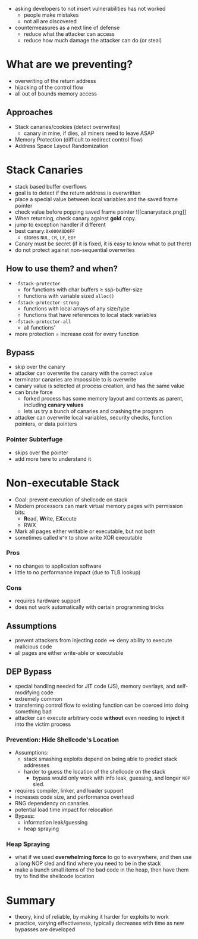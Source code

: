 

- asking developers to not insert vulnerabilities has not worked
	- people make mistakes
	- not all are discovered
- countermeasures as a next line of defense
	- reduce what the attacker can access
	- reduce how much damage the attacker can do (or steal)


# What are we preventing?
- overwriting of the return address
- hijacking of the control flow
- all out of bounds memory access

## Approaches
- Stack canaries/cookies (detect overwrites)
	- canary in mine, if dies, all miners need to leave ASAP
- Memory Protection (difficult to redirect control flow)
- Address Space Layout Randomization

# Stack Canaries
- stack based buffer overflows
- goal is to detect if the return address is overwritten
- place a special value between local variables and the saved frame pointer
- check value before popping saved frame pointer
![[canarystack.png]]
- When returning, check canary against **gold** copy.
- jump to exception handler if different
- best canary:`0x000A0D0FF`
	- stores `NUL`, `CR`, `LF`, `EOF`
- Canary must be secret (if it is fixed, it is easy to know what to put there)
- do not protect against non-sequential overwrites

## How to use them? and when?
- `-fstack-protector` 
	- for functions with char buffers $\geq$ ssp-buffer-size
	- functions with variable sized `alloc()`
- `-fstack-protector-strong`
	- functions with local arrays of any size/type
	- functions that have references to local stack variables
- `-fstack-protector-all`
	- all functions'
- more protection $=$ increase cost for every function

## Bypass
- skip over the canary 
- attacker can overwrite the canary with the correct value
- terminator canaries are impossible to is overwrite
- canary value is selected at process creation, and has the same value
- can brute force
	- forked process has some memory layout and contents as parent, including **canary values**
	- lets us try a bunch of canaries and crashing the program
- attacker can overwrite local variables, security checks, function pointers, or data pointers

### Pointer Subterfuge
- skips over the pointer
- add more here to understand it

# Non-executable Stack
- Goal: prevent execution of shellcode on stack
- Modern processors can mark virtual memory pages with permission bits: 
	- **R**ead, **W**rite, E**X**ecute 
	- RWX
- Mark all pages either writable or executable, but not both
- sometimes called `W^X` to show write XOR executable

### Pros
- no changes to application software
- little to no performance impact (due to TLB lookup)
### Cons
- requires hardware support 
- does not work automatically with certain programming tricks

## Assumptions
- prevent attackers from injecting code $\implies$ deny ability to execute malicious code
- all pages are either write-able or executable

## DEP Bypass
- special handling needed for JIT code (JS), memory overlays, and self-modifying code
- extremely common
- transferring control flow to existing function can be coerced into doing something bad
- attacker can execute arbitrary code **without** even needing to **inject** it into the victim process

### Prevention: Hide Shellcode's Location
- Assumptions:
	- stack smashing exploits depend on being able to predict stack addresses
	- harder to guess the location of the shellcode on the stack
		- bypass would only work with info leak, guessing, and longer `NOP` sled.
- requires compiler, linker, and loader support
- increases code size, and performance overhead
- RNG dependency on canaries
- potential load time impact for relocation
- Bypass:
	- information leak/guessing
	- heap spraying

### Heap Spraying
- what if we used **overwhelming force** to go to everywhere, and then use a long NOP sled and find where you need to be in the stack
- make a bunch small items of the bad code in the heap, then have them try to find the shellcode location


# Summary
- theory, kind of reliable, by making it harder for exploits to work
- practice, varying effectiveness, typically decreases with time as new bypasses are developed